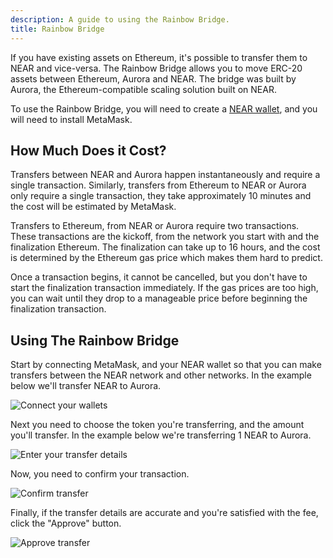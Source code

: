 ```yaml
---
description: A guide to using the Rainbow Bridge.
title: Rainbow Bridge
---
```


If you have existing assets on Ethereum, it's possible to transfer them to NEAR and vice-versa.
The Rainbow Bridge allows you to move ERC-20 assets between Ethereum, Aurora and NEAR.
The bridge was built by Aurora, the Ethereum-compatible scaling solution built on NEAR.

To use the Rainbow Bridge, you will need to create a [NEAR wallet](./creating-a-near-wallet), and you will need to install MetaMask.

## How Much Does it Cost?

Transfers between NEAR and Aurora happen instantaneously and require a single transaction.
Similarly, transfers from Ethereum to NEAR or Aurora only require a single transaction, they take approximately 10 minutes and the cost will be estimated by MetaMask.

Transfers to Ethereum, from NEAR or Aurora require two transactions. These transactions are the kickoff, from the network you start with and the finalization Ethereum.
The finalization can take up to 16 hours, and the cost is determined by the Ethereum gas price which makes them hard to predict.

Once a transaction begins, it cannot be cancelled, but you don't have to start the finalization transaction immediately.
If the gas prices are too high, you can wait until they drop to a manageable price before beginning the finalization transaction.

## Using The Rainbow Bridge

Start by connecting MetaMask, and your NEAR wallet so that you can make transfers between the NEAR network and other networks. In the example below we'll transfer NEAR to Aurora.

![Connect your wallets](/images/rainbowbridge1.png)

Next you need to choose the token you're transferring, and the amount you'll transfer. In the example below we're transferring 1 NEAR to Aurora.

![Enter your transfer details](/images/rainbowbridge2.png)

Now, you need to confirm your transaction.

![Confirm transfer](/images/rainbowbridge3.png)

Finally, if the transfer details are accurate and you're satisfied with the fee, click the "Approve" button.

![Approve transfer](/images/rainbowbridge4.png)
